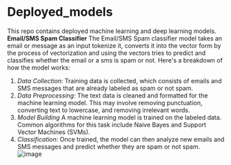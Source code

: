 # Deployed_models
This repo contains deployed machine learning and deep learning models.
**Email/SMS Spam Classifier**
The Email/SMS Spam classifier model takes an email or message as an input tokenize it, converts it into the vector form by the process of vectorization and using the vectors tries to predict and classifies whether the email or a sms is spam or not.
Here's a breakdown of how the model works:
1. *Data Collection:*  Training data is collected, which consists of emails and SMS messages that are already labeled as spam or not spam.
2. *Data Preprocessing:* The text data is cleaned and formatted for the machine learning model. This may involve removing punctuation, converting text to lowercase, and removing irrelevant words.
3. *Model Building*  A machine learning model is trained on the labeled data. Common algorithms for this task include Naive Bayes and Support Vector Machines (SVMs).
4. *Classification:* Once trained, the model can then analyze new emails and SMS messages and predict whether they are spam or not spam.
![image](https://github.com/SP4567/Deployed_models/assets/92623123/63451e12-8238-4a30-8211-44176d6d1e04)
